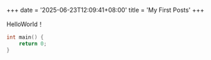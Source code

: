 +++
date = '2025-06-23T12:09:41+08:00'
title = 'My First Posts'
+++

HelloWorld！

```cpp
int main() {
    return 0;
}
```